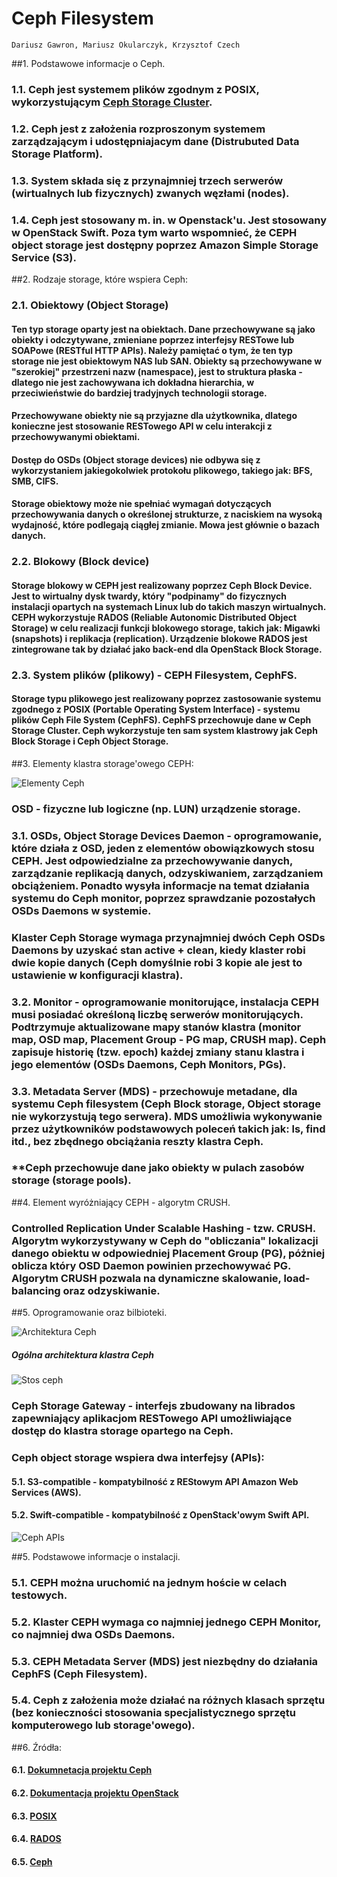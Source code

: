 # Ceph Filesystem

	Dariusz Gawron, Mariusz Okularczyk, Krzysztof Czech

##1. Podstawowe informacje o Ceph.

### 1.1. Ceph jest systemem plików zgodnym z POSIX, wykorzystującym [**Ceph Storage Cluster**](http://docs.ceph.com/docs/jewel/rados/).  
### 1.2. Ceph jest z założenia rozproszonym systemem zarządzającym i udostępniajacym dane (Distrubuted Data Storage Platform).

### 1.3. System składa się z przynajmniej trzech serwerów (wirtualnych lub fizycznych) zwanych węzłami (nodes).

### 1.4. Ceph jest stosowany m. in. w Openstack'u. Jest stosowany w OpenStack Swift. Poza tym warto wspomnieć, że CEPH object storage jest dostępny poprzez Amazon Simple Storage Service (S3).

##2. Rodzaje storage, które wspiera Ceph:

### 2.1. Obiektowy (Object Storage)

#### Ten typ storage oparty jest na obiektach. Dane przechowywane są jako obiekty i odczytywane, zmieniane poprzez interfejsy RESTowe lub SOAPowe (RESTful HTTP APIs). Należy pamiętać o tym, że ten typ storage nie jest obiektowym NAS lub SAN. Obiekty są przechowywane w "szerokiej" przestrzeni nazw (namespace), jest to struktura płaska - dlatego nie jest zachowywana ich dokładna hierarchia, w przeciwieństwie do bardziej tradyjnych technologii storage.

#### Przechowywane obiekty nie są przyjazne dla użytkownika, dlatego konieczne jest stosowanie RESTowego API w celu interakcji z przechowywanymi obiektami.

#### Dostęp do OSDs (Object storage devices) nie odbywa się z wykorzystaniem jakiegokolwiek protokołu plikowego, takiego jak: BFS, SMB, CIFS.

#### Storage obiektowy może nie spełniać wymagań dotyczących przechowywania danych o określonej strukturze, z naciskiem na wysoką wydajność, które podlegają ciągłej zmianie. Mowa jest głównie o bazach danych.

### 2.2. Blokowy (Block device)

#### Storage blokowy w CEPH jest realizowany poprzez Ceph Block Device. Jest to wirtualny dysk twardy, który "podpinamy" do fizycznych instalacji opartych na systemach Linux lub do takich maszyn wirtualnych. CEPH wykorzystuje RADOS (Reliable Autonomic Distributed Object Storage) w celu realizacji funkcji blokowego storage, takich jak: Migawki (snapshots) i replikacja (replication). Urządzenie blokowe RADOS jest zintegrowane tak by działać jako back-end dla OpenStack Block Storage.  
### 2.3. System plików (plikowy) - CEPH Filesystem, CephFS.

#### Storage typu plikowego jest realizowany poprzez zastosowanie systemu zgodnego z POSIX (Portable Operating System Interface) - systemu plików Ceph File System (CephFS). CephFS przechowuje dane w Ceph Storage Cluster. Ceph wykorzystuje ten sam system klastrowy jak Ceph Block Storage i Ceph Object Storage.

##3. Elementy klastra storage'owego CEPH:

![Elementy Ceph](/CEPH-DG/Grafiki/Ceph_components.svg)

### OSD - fizyczne lub logiczne (np. LUN) urządzenie storage.
### 3.1. OSDs, Object Storage Devices Daemon - oprogramowanie, które działa z OSD, jeden z elementów obowiązkowych stosu CEPH. Jest odpowiedzialne za przechowywanie danych, zarządzanie replikacją danych, odzyskiwaniem, zarządzaniem obciążeniem. Ponadto wysyła informacje na temat działania systemu do Ceph monitor, poprzez sprawdzanie pozostałych OSDs Daemons w systemie.
### Klaster Ceph Storage wymaga przynajmniej dwóch Ceph OSDs Daemons by uzyskać stan **active + clean**, kiedy klaster robi dwie kopie danych (Ceph domyślnie robi 3 kopie ale jest to ustawienie w konfiguracji klastra). 
### 3.2. Monitor - oprogramowanie monitorujące, instalacja CEPH musi posiadać określoną liczbę serwerów monitorujących. Podtrzymuje aktualizowane mapy stanów klastra (monitor map, OSD map, Placement Group - PG map, CRUSH map). Ceph zapisuje historię (tzw. **epoch**) każdej zmiany stanu klastra  i jego elementów (OSDs Daemons, Ceph Monitors, PGs).
### 3.3. Metadata Server (MDS) - przechowuje metadane, dla systemu Ceph filesystem (Ceph Block storage, Object storage nie wykorzystują tego serwera). MDS umożliwia wykonywanie przez użytkowników podstawowych poleceń takich jak: ls, find itd., bez zbędnego obciążania reszty klastra Ceph.
### **Ceph przechowuje dane jako obiekty w pulach zasobów storage (storage pools).
##4. Element wyróżniający CEPH - algorytm CRUSH.
### **Controlled Replication Under Scalable Hashing** - tzw. CRUSH. Algorytm wykorzystywany w Ceph do "obliczania" lokalizacji danego obiektu w odpowiedniej Placement Group (PG), póżniej oblicza który OSD Daemon powinien przechowywać PG. Algorytm CRUSH pozwala na dynamiczne skalowanie, load-balancing oraz odzyskiwanie.
##5. Oprogramowanie oraz bilbioteki.

![Architektura Ceph](/CEPH-DG/Grafiki/storage_ceph-architecture.jpg)

##### Ogólna architektura klastra Ceph

![Stos ceph](/CEPH-DG/Grafiki/Ceph_stack.png)

### **Ceph Storage Gateway** - interfejs zbudowany na librados zapewniający aplikacjom RESTowego API umożliwiające dostęp do klastra storage opartego na Ceph.
### Ceph object storage wspiera dwa interfejsy (APIs):
#### 5.1. S3-compatible - kompatybilność z REStowym API Amazon Web Services (AWS).
#### 5.2. Swift-compatible - kompatybilność z OpenStack'owym Swift API.

![Ceph APIs](/CEPH-DG/Grafiki/1.PNG)

##5. Podstawowe informacje o instalacji.
### 5.1. CEPH można uruchomić na jednym hoście w celach testowych.
### 5.2. Klaster CEPH wymaga co najmniej jednego CEPH Monitor, co najmniej dwa OSDs Daemons.
### 5.3. CEPH Metadata Server (MDS) jest niezbędny do działania CephFS (Ceph Filesystem).
### 5.4. Ceph z założenia może działać na różnych klasach sprzętu (bez konieczności stosowania specjalistycznego sprzętu komputerowego lub storage'owego).

##6. Źródła:

#### 6.1. [Dokumnetacja projektu Ceph](http://docs.ceph.com/docs/jewel/)

#### 6.2. [Dokumentacja projektu OpenStack](https://docs.openstack.org/)

#### 6.3. [POSIX](http://searchenterpriselinux.techtarget.com/definition/POSIX)

#### 6.4. [RADOS](http://searchstorage.techtarget.com/definition/RADOS-Reliable-Autonomic-Distributed-Object-Store)

#### 6.5. [Ceph](http://searchstorage.techtarget.com/definition/Ceph)

